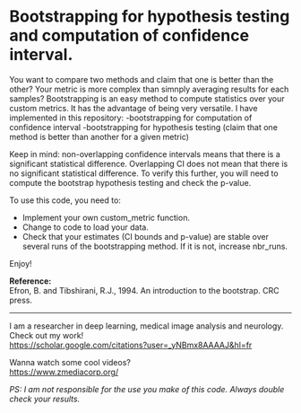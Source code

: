 <h1>Bootstrapping for hypothesis testing and computation of confidence interval.</h1>

You want to compare two methods and claim that one is better than the other?
Your metric is more complex than simnply averaging results for each samples?
Bootstrapping is an easy method to compute statistics over your custom metrics. It has the advantage of being very versatile. 
I have implemented in this repository:
-bootstrapping for computation of confidence interval
-bootstrapping for hypothesis testing (claim that one method is better than another for a given metric)

Keep in mind: non-overlapping confidence intervals means that there is a significant statistical difference. Overlapping CI does not mean that there is no significant statistical difference. To verify this further, you will need to compute the bootstrap hypothesis testing and check the p-value.

To use this code, you need to:

<ul>
  <li>Implement your own custom_metric function.</li>
  <li>Change to code to load your data.</li>
  <li>Check that your estimates (CI bounds and p-value) are stable over several runs of the bootstrapping method. If it is not, increase nbr_runs.</li>
</ul>

Enjoy!

<b>Reference:</b><br/>
Efron, B. and Tibshirani, R.J., 1994. An introduction to the bootstrap. CRC press.

----------------------------------------------------------------------------------------------------------------------------

I am a researcher in deep learning, medical image analysis and neurology. Check out my work!<br/>
https://scholar.google.com/citations?user=_yNBmx8AAAAJ&hl=fr

Wanna watch some cool videos?<br/>
https://www.zmediacorp.org/



<i>PS: I am not responsible for the use you make of this code. Always double check your results.</a>
